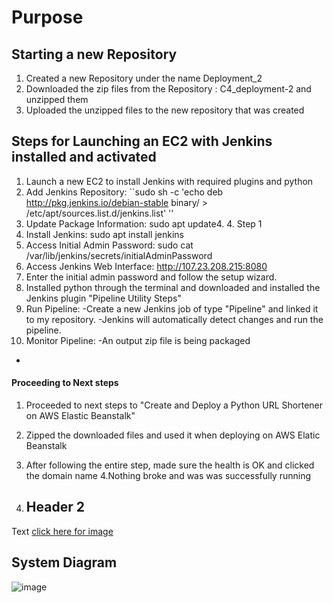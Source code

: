 # Purpose

## Starting a new Repository
1. Created a new Repository under the name Deployment_2
2. Downloaded the zip files from the Repository : C4_deployment-2 and unzipped them
3. Uploaded the unzipped files to the new repository that was created

## Steps for Launching an EC2 with Jenkins installed and activated
1. Launch a new EC2 to install Jenkins with required plugins and python
2. Add Jenkins Repository: ``sudo sh -c 'echo deb http://pkg.jenkins.io/debian-stable binary/ > /etc/apt/sources.list.d/jenkins.list' ''
3. Update Package Information: sudo apt update4. 4. Step 1
4. Install Jenkins: sudo apt install jenkins
5. Access Initial Admin Password: sudo cat /var/lib/jenkins/secrets/initialAdminPassword
6. Access Jenkins Web Interface: http://107.23.208.215:8080
7. Enter the initial admin password and follow the setup wizard.
8. Installed python through the terminal and downloaded and installed the Jenkins plugin "Pipeline Utility Steps"
9. Run Pipeline:
   -Create a new Jenkins job of type "Pipeline" and linked it to my repository.
   -Jenkins will automatically detect changes and run the pipeline.
10. Monitor Pipeline:
   -An output zip file is being packaged
   -

#### Proceeding to Next steps
1. Proceeded to next steps to "Create and Deploy a Python URL Shortener on AWS Elastic Beanstalk"
2. Zipped the downloaded files and used it when deploying on AWS Elatic Beanstalk
3. After following the entire step, made sure the health is OK and clicked the domain name
4.Nothing broke and was was successfully running

5. ## Header 2 
Text [click here for image](https://github.com/kura-labs-org/Template/blob/main/Images/Screenshot%20(92).png)

## System Diagram 
![image](https://github.com/kura-labs-org/Template/blob/main/Images/26-1.jpeg)

